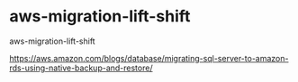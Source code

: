# aws-migration-lift-shift
aws-migration-lift-shift


https://aws.amazon.com/blogs/database/migrating-sql-server-to-amazon-rds-using-native-backup-and-restore/
